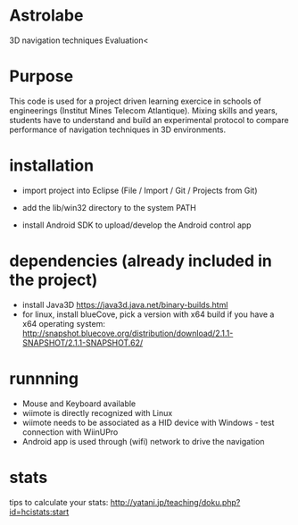 # Astrolabe
3D navigation techniques Evaluation<

# Purpose
This code is used for a project driven learning exercice in schools of engineerings (Institut Mines Telecom Atlantique). Mixing skills and years, students have to understand and build an experimental protocol to compare performance of navigation techniques in 3D environments.

# installation
- import project into Eclipse (File / Import / Git / Projects from Git)
- add the lib/win32 directory to the system PATH

- install Android SDK to upload/develop the Android control app

# dependencies (already included in the project)
- install Java3D
  https://java3d.java.net/binary-builds.html
- for linux, install blueCove, pick a version with x64 build if you have a x64 operating system:
  http://snapshot.bluecove.org/distribution/download/2.1.1-SNAPSHOT/2.1.1-SNAPSHOT.62/

# runnning
- Mouse and Keyboard available
- wiimote is directly recognized with Linux
- wiimote needs to be associated as a HID device with Windows - test connection with WiinUPro 
- Android app is used through (wifi) network to drive the navigation

# stats
tips to calculate your stats: http://yatani.jp/teaching/doku.php?id=hcistats:start
